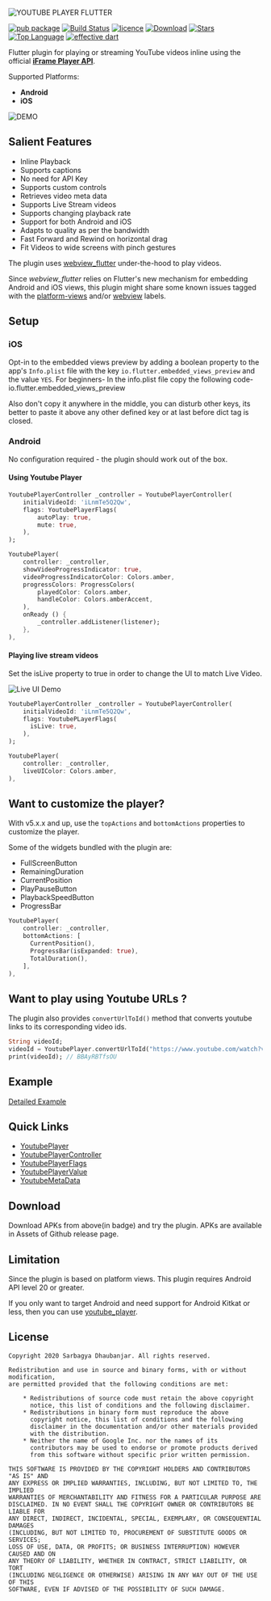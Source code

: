 ![YOUTUBE PLAYER FLUTTER](misc/ypf_banner.png)

[![pub package](https://img.shields.io/pub/vpre/youtube_player_flutter.svg)](https://pub.dartlang.org/packages/youtube_player_flutter)
[![Build Status](https://travis-ci.org/sarbagyastha/youtube_player_flutter.svg?branch=master)](https://travis-ci.org/sarbagyastha/youtube_player_flutter)
[![licence](https://img.shields.io/badge/licence-BSD-orange.svg)](https://github.com/sarbagyastha/youtube_player_flutter/blob/master/LICENSE)
[![Download](https://img.shields.io/badge/download-APK-informational.svg)](https://github.com/sarbagyastha/youtube_player_flutter/releases)
[![Stars](https://img.shields.io/github/stars/sarbagyastha/youtube_player_flutter?color=deeppink)](https://github.com/sarbagyastha/youtube_player_flutter)
[![Top Language](https://img.shields.io/github/languages/top/sarbagyastha/youtube_player_flutter?color=9cf)](https://github.com/sarbagyastha/youtube_player_flutter)
[![effective dart](https://img.shields.io/badge/style-effective_dart-40c4ff.svg)](https://dart.dev/guides/language/effective-dart)


Flutter plugin for playing or streaming YouTube videos inline using the official [**iFrame Player API**](https://developers.google.com/youtube/iframe_api_reference).

Supported Platforms:
* **Android** 
* **iOS**

![DEMO](misc/ypf_demo.gif)

## Salient Features
* Inline Playback
* Supports captions
* No need for API Key
* Supports custom controls
* Retrieves video meta data
* Supports Live Stream videos
* Supports changing playback rate
* Support for both Android and iOS
* Adapts to quality as per the bandwidth
* Fast Forward and Rewind on horizontal drag
* Fit Videos to wide screens with pinch gestures

The plugin uses [webview_flutter](https://pub.dartlang.org/packages/webview_flutter) under-the-hood to play videos. 

Since *webview_flutter* relies on Flutter's new mechanism for embedding Android and iOS views, this plugin might share some known issues tagged with the [platform-views](https://github.com/flutter/flutter/labels/a%3A%20platform-views) and/or [webview](https://github.com/flutter/flutter/labels/p%3A%20webview) labels.


## Setup

### iOS
Opt-in to the embedded views preview by adding a boolean property to the app's `Info.plist` file
with the key `io.flutter.embedded_views_preview` and the value `YES`.
For beginners-
In the info.plist file copy the following code-
<key>io.flutter.embedded_views_preview</key>
<true/>

Also don't copy it anywhere in the middle, you can disturb other keys, its better to paste it above any other defined key or at last before dict tag is closed.

### Android
No configuration required - the plugin should work out of the box.


#### Using Youtube Player
         
```dart
YoutubePlayerController _controller = YoutubePlayerController(
    initialVideoId: 'iLnmTe5Q2Qw',
    flags: YoutubePlayerFlags(
        autoPlay: true,
        mute: true,
    ),
);

YoutubePlayer(
    controller: _controller,
    showVideoProgressIndicator: true,
    videoProgressIndicatorColor: Colors.amber,
    progressColors: ProgressColors(
        playedColor: Colors.amber,
        handleColor: Colors.amberAccent,
    ),
    onReady () {
        _controller.addListener(listener);
    },
),
```
         
#### Playing live stream videos
Set the isLive property to true in order to change the UI to match Live Video.

![Live UI Demo](misc/live_ui.png) 

```dart
YoutubePlayerController _controller = YoutubePlayerController(
    initialVideoId: 'iLnmTe5Q2Qw',
    flags: YoutubePLayerFlags(
      isLive: true,
    ),
);

YoutubePlayer(
    controller: _controller,
    liveUIColor: Colors.amber,
),
```

## Want to customize the player?
 With v5.x.x and up, use the `topActions` and `bottomActions` properties to customize the player.

 Some of the widgets bundled with the plugin are:
 * FullScreenButton
 * RemainingDuration
 * CurrentPosition
 * PlayPauseButton
 * PlaybackSpeedButton
 * ProgressBar

```dart
YoutubePlayer(
    controller: _controller,
    bottomActions: [
      CurrentPosition(),
      ProgressBar(isExpanded: true),
      TotalDuration(),
    ],
),
```

## Want to play using Youtube URLs ? 
The plugin also provides `convertUrlToId()` method that converts youtube links to its corresponding video ids.
```dart
String videoId;
videoId = YoutubePlayer.convertUrlToId("https://www.youtube.com/watch?v=BBAyRBTfsOU");
print(videoId); // BBAyRBTfsOU
```

## Example

[Detailed Example](https://github.com/sarbagyastha/youtube_player_flutter/tree/master/example)

## Quick Links
* [YoutubePlayer](https://pub.dev/documentation/youtube_player_flutter/latest/youtube_player_flutter/YoutubePlayer-class.html)
* [YoutubePlayerController](https://pub.dev/documentation/youtube_player_flutter/latest/youtube_player_flutter/YoutubePlayerController-class.html)
* [YoutubePlayerFlags](https://pub.dev/documentation/youtube_player_flutter/latest/youtube_player_flutter/YoutubePlayerFlags-class.html)
* [YoutubePlayerValue](https://pub.dev/documentation/youtube_player_flutter/latest/youtube_player_flutter/YoutubePlayerValue-class.html)
* [YoutubeMetaData](https://pub.dev/documentation/youtube_player_flutter/latest/youtube_player_flutter/YoutubeMetaData-class.html)

## Download
Download APKs from above(in badge) and try the plugin.
APKs are available in Assets of Github release page.

## Limitation 
Since the plugin is based on platform views. This plugin requires Android API level 20 or greater.

If you only want to target Android and need support for Android Kitkat or less, then you can use [youtube_player](https://pub.dartlang.org/packages/youtube_player).  

## License

```
Copyright 2020 Sarbagya Dhaubanjar. All rights reserved.

Redistribution and use in source and binary forms, with or without modification,
are permitted provided that the following conditions are met:

    * Redistributions of source code must retain the above copyright
      notice, this list of conditions and the following disclaimer.
    * Redistributions in binary form must reproduce the above
      copyright notice, this list of conditions and the following
      disclaimer in the documentation and/or other materials provided
      with the distribution.
    * Neither the name of Google Inc. nor the names of its
      contributors may be used to endorse or promote products derived
      from this software without specific prior written permission.

THIS SOFTWARE IS PROVIDED BY THE COPYRIGHT HOLDERS AND CONTRIBUTORS "AS IS" AND
ANY EXPRESS OR IMPLIED WARRANTIES, INCLUDING, BUT NOT LIMITED TO, THE IMPLIED
WARRANTIES OF MERCHANTABILITY AND FITNESS FOR A PARTICULAR PURPOSE ARE
DISCLAIMED. IN NO EVENT SHALL THE COPYRIGHT OWNER OR CONTRIBUTORS BE LIABLE FOR
ANY DIRECT, INDIRECT, INCIDENTAL, SPECIAL, EXEMPLARY, OR CONSEQUENTIAL DAMAGES
(INCLUDING, BUT NOT LIMITED TO, PROCUREMENT OF SUBSTITUTE GOODS OR SERVICES;
LOSS OF USE, DATA, OR PROFITS; OR BUSINESS INTERRUPTION) HOWEVER CAUSED AND ON
ANY THEORY OF LIABILITY, WHETHER IN CONTRACT, STRICT LIABILITY, OR TORT
(INCLUDING NEGLIGENCE OR OTHERWISE) ARISING IN ANY WAY OUT OF THE USE OF THIS
SOFTWARE, EVEN IF ADVISED OF THE POSSIBILITY OF SUCH DAMAGE.
```

